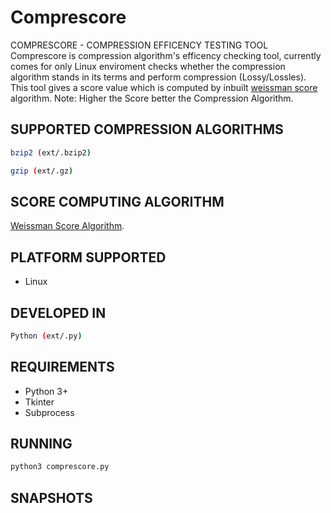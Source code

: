 # Comprescore
COMPRESCORE - COMPRESSION EFFICENCY TESTING TOOL
Comprescore is compression algorithm's efficency checking tool, currently comes for only Linux enviroment checks whether the compression algorithm stands in its terms and perform compression (Lossy/Lossles).
This tool gives a score value which is computed by inbuilt [weissman score](https://en.wikipedia.org/wiki/Weissman_score#:~:text=The%20Weissman%20score%20is%20a%20fictional%20efficiency%20metric%20for%20lossless%20compression%20applications.) algorithm.
Note: Higher the Score better the Compression Algorithm.

## SUPPORTED COMPRESSION ALGORITHMS
```bash
bzip2 (ext/.bzip2)
```
```bash
gzip (ext/.gz)
```

## SCORE COMPUTING ALGORITHM
[Weissman Score Algorithm](https://en.wikipedia.org/wiki/Weissman_score#:~:text=The%20Weissman%20score%20is%20a%20fictional%20efficiency%20metric%20for%20lossless%20compression%20applications.).

## PLATFORM SUPPORTED
- Linux

## DEVELOPED IN
```bash
Python (ext/.py)
```
## REQUIREMENTS
- Python 3+
- Tkinter
- Subprocess
## RUNNING
```bash
python3 comprescore.py
```
## SNAPSHOTS
